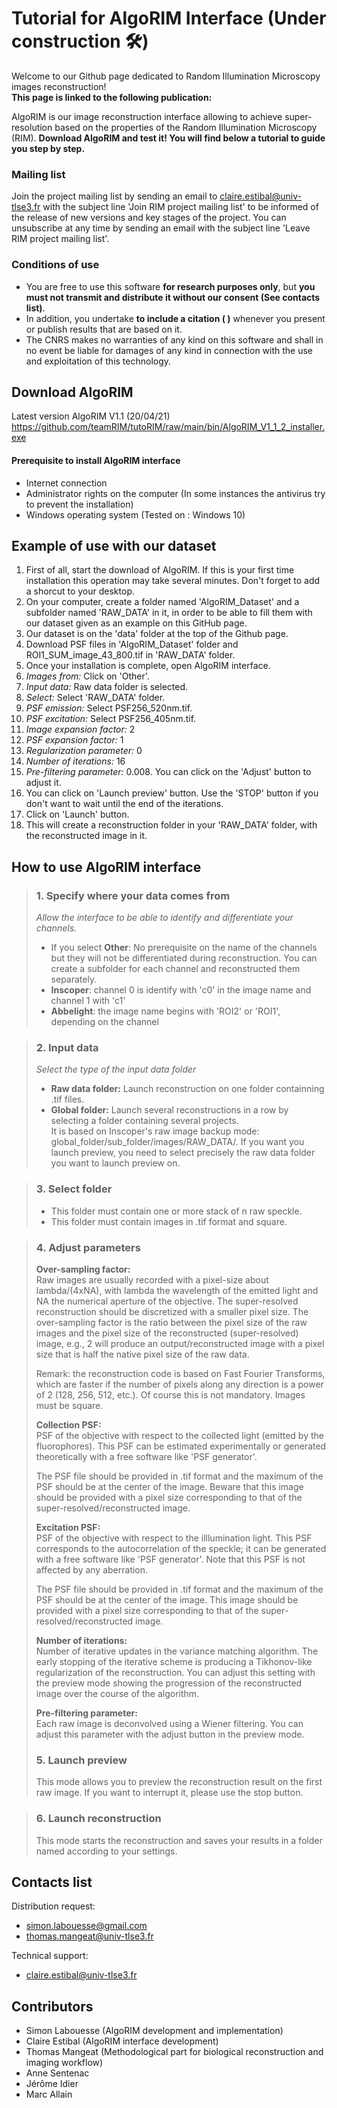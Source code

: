 # Tutorial for AlgoRIM Interface (Under construction 🛠️)

Welcome to our Github page dedicated to Random Illumination Microscopy images reconstruction!   
**This page is linked to the following publication:**

AlgoRIM is our image reconstruction interface allowing to achieve super-resolution based on the properties of the Random Illumination Microscopy (RIM).
**Download AlgoRIM and test it! You will find below a tutorial to guide you step by step.** 

### Mailing list

Join the project mailing list by sending an email to claire.estibal@univ-tlse3.fr with the subject line 'Join RIM project mailing list' to be informed of the release of new versions and key stages of the project. You can unsubscribe at any time by sending an email with the subject line 'Leave RIM project mailing list'.

### Conditions of use

* You are free to use this software **for research purposes only**, but **you must not transmit and distribute it without our consent (See contacts list)**.  
* In addition, you undertake **to include a citation (<!-- Mangeat et al., Super-resolved live-cell imaging using random illumination microscopy, Cell Reports Methods (2021),
https://doi.org/10.1016/j.crmeth.2021.100009 --> )** whenever you present or publish results that are based on it.   
* The CNRS makes no warranties of any kind on this software and shall in no event be liable for damages of any kind in connection with the use and exploitation of this technology. 

## Download AlgoRIM

Latest version AlgoRIM V1.1 (20/04/21)  
https://github.com/teamRIM/tutoRIM/raw/main/bin/AlgoRIM_V1_1_2_installer.exe

#### Prerequisite to install AlgoRIM interface

* Internet connection
* Administrator rights on the computer (In some instances the antivirus try to prevent the installation)
* Windows operating system (Tested on : Windows 10)  

## Example of use with our dataset

1. First of all, start the download of AlgoRIM. If this is your first time installation this operation may take several minutes. Don't forget to add a shorcut to your desktop.   
2. On your computer, create a folder named 'AlgoRIM_Dataset' and a subfolder named 'RAW_DATA' in it,  in order to be able to fill them with our dataset given as an example on this GitHub page. 
3. Our dataset is on the 'data' folder at the top of the Github page.
4. Download PSF files in 'AlgoRIM_Dataset' folder and ROI1_SUM_image_43_800.tif in 'RAW_DATA' folder.
5. Once your installation is complete, open AlgoRIM interface.
6. *Images from:* Click on 'Other'.
7. *Input data:* Raw data folder is selected.
8. *Select:* Select 'RAW_DATA' folder.
9. *PSF emission:* Select PSF256_520nm.tif.
10. *PSF excitation:* Select PSF256_405nm.tif.
11. *Image expansion factor:* 2
12. *PSF expansion factor:* 1
13. *Regularization parameter:* 0
14. *Number of iterations:* 16
15. *Pre-filtering parameter:* 0.008. You can click on the 'Adjust' button to adjust it.
16. You can click on 'Launch preview' button. Use the 'STOP' button if you don't want to wait until the end of the iterations.
17. Click on 'Launch' button.
18. This will create a reconstruction folder in your 'RAW_DATA' folder, with the reconstructed image in it.


## How to use AlgoRIM interface

> ### 1. Specify where your data comes from
> *Allow the interface to be able to identify and differentiate your channels.*
> * If you select **Other**: No prerequisite on the name of the channels but they will not be differentiated during reconstruction. You can create a subfolder for each channel and reconstructed them separately.<!-- (see example of micromanager files used in the paper)-->
> * **Inscoper**: channel 0 is identify with 'c0' in the image name and channel 1 with 'c1'
> * **Abbelight**: the image name begins with 'ROI2' or 'ROI1', depending on the channel
> 

> ### 2. Input data
> *Select the type of the input data folder*
> * **Raw data folder:** Launch reconstruction on one folder containning .tif files.  
> * **Global folder:** Launch several reconstructions in a row by selecting a folder containing several projects.   
It is based on Inscoper's raw image backup mode: global_folder/sub_folder/images/RAW_DATA/. If you want you launch preview, you need to select precisely the raw data folder you want to launch preview on.
<!---
> * **'Only 1 file (Stream)' mode:**  With this mode you can launch reconstruction on one .tif file. You can set the number of raw images per reconstructed image ('Speckles per sequence'). These sequences can be overlaped to improve time resolution and denoising.--->   

> ### 3. Select folder<!--/file-->
> * This folder must contain one or more stack of n raw speckle.
> * This folder must contain images in .tif format and square.

> ### 4. Adjust parameters
> **Over-sampling factor:**   
> Raw images are usually recorded with a pixel-size about lambda/(4xNA), with lambda the wavelength of the
   emitted light and NA the numerical aperture of the objective. The super-resolved reconstruction should be
   discretized with a smaller pixel size. The over-sampling factor is the ratio between the pixel size of
   the raw images and the pixel size of the reconstructed (super-resolved) image, e.g., 2 will produce an
   output/reconstructed image with a pixel size that is half the native pixel size of the raw data.   
>   
> Remark: the reconstruction code is based on Fast Fourier Transforms, which are faster if the number of pixels
    along any direction is a power of 2 (128, 256, 512, etc.). Of course this is not mandatory. Images must be square.   
>    
>  **Collection PSF:**   
> PSF of the objective with respect to the  collected light (emitted by the fluorophores). This PSF can be estimated
    experimentally or generated theoretically with a free software like 'PSF generator'.   
>
> The PSF file should be provided in .tif format and the maximum of the PSF should be at the center of the
    image. Beware that this image should be provided with a pixel size corresponding to that of the super-resolved/reconstructed
    image.    
>    
> **Excitation PSF:**   
> PSF of the objective with respect to the illlumination light. This PSF corresponds to the autocorrelation of the
    speckle; it can be generated with a free software like 'PSF generator'. Note that this PSF is not affected
    by any aberration.   
>
> The PSF file should be provided in .tif format and the maximum of the PSF should be at the center of the image.
    This image should be provided with a pixel size corresponding to that of the super-resolved/reconstructed image.
>
> **Number of iterations:**   
> Number of iterative updates in the variance matching algorithm. The early stopping of the iterative scheme is
    producing a Tikhonov-like regularization of the reconstruction. You can adjust this setting with the preview
    mode showing the progression of the reconstructed image over the course of the algorithm.   
>
> **Pre-filtering parameter:**   
> Each raw image is deconvolved using a Wiener filtering. You can adjust this parameter with the adjust button
    in the preview mode.   
>
> ### 5. Launch preview
> This mode allows you to preview the reconstruction result on the first raw image. If you want to interrupt it, please use the stop button.  

> ### 6. Launch reconstruction
> This mode starts the reconstruction and saves your results in a folder named according to your settings.  


## Contacts list

Distribution request:
* simon.labouesse@gmail.com
* thomas.mangeat@univ-tlse3.fr

Technical support:
* claire.estibal@univ-tlse3.fr

## Contributors

* Simon Labouesse (AlgoRIM development and implementation)
* Claire Estibal  (AlgoRIM interface development)
* Thomas Mangeat  (Methodological part for biological reconstruction and imaging workflow)
* Anne Sentenac   
* Jérôme Idier    
* Marc Allain


